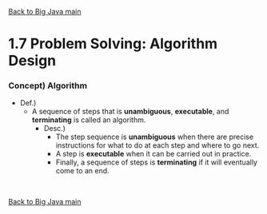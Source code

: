 [Back to Big Java main](../../../main.md)

# 1.7 Problem Solving: Algorithm Design
### Concept) Algorithm
- Def.)
  - A sequence of steps that is **unambiguous**, **executable**, and **terminating** is called an algorithm.
    - Desc.)
      - The step sequence is **unambiguous** when there are precise instructions for what to do at each step and where to go next. 
      - A step is **executable** when it can be carried out in practice. 
      - Finally, a sequence of steps is **terminating** if it will eventually come to an end.



<br>

[Back to Big Java main](../../../main.md)